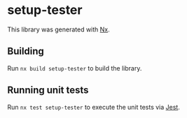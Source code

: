 # setup-tester

This library was generated with [Nx](https://nx.dev).

## Building

Run `nx build setup-tester` to build the library.

## Running unit tests

Run `nx test setup-tester` to execute the unit tests via [Jest](https://jestjs.io).
